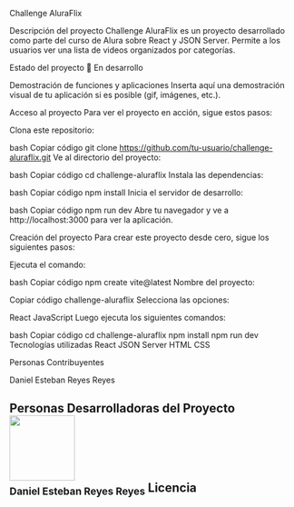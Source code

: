Challenge AluraFlix

Descripción del proyecto
Challenge AluraFlix es un proyecto desarrollado como parte del curso de Alura sobre React y JSON Server. Permite a los usuarios ver una lista de videos organizados por categorías.

Estado del proyecto
🚧 En desarrollo

Demostración de funciones y aplicaciones
Inserta aquí una demostración visual de tu aplicación si es posible (gif, imágenes, etc.).

Acceso al proyecto
Para ver el proyecto en acción, sigue estos pasos:

Clona este repositorio:

bash
Copiar código
git clone https://github.com/tu-usuario/challenge-aluraflix.git
Ve al directorio del proyecto:

bash
Copiar código
cd challenge-aluraflix
Instala las dependencias:

bash
Copiar código
npm install
Inicia el servidor de desarrollo:

bash
Copiar código
npm run dev
Abre tu navegador y ve a http://localhost:3000 para ver la aplicación.

Creación del proyecto
Para crear este proyecto desde cero, sigue los siguientes pasos:

Ejecuta el comando:

bash
Copiar código
npm create vite@latest
Nombre del proyecto:

Copiar código
challenge-aluraflix
Selecciona las opciones:

React
JavaScript
Luego ejecuta los siguientes comandos:

bash
Copiar código
cd challenge-aluraflix
npm install
npm run dev
Tecnologías utilizadas
React
JSON Server
HTML
CSS

Personas Contribuyentes

Daniel Esteban Reyes Reyes

Personas Desarrolladoras del Proyecto
<img src="link_imagen" width=115><br><sub>Daniel Esteban Reyes Reyes</sub>
Licencia
----------